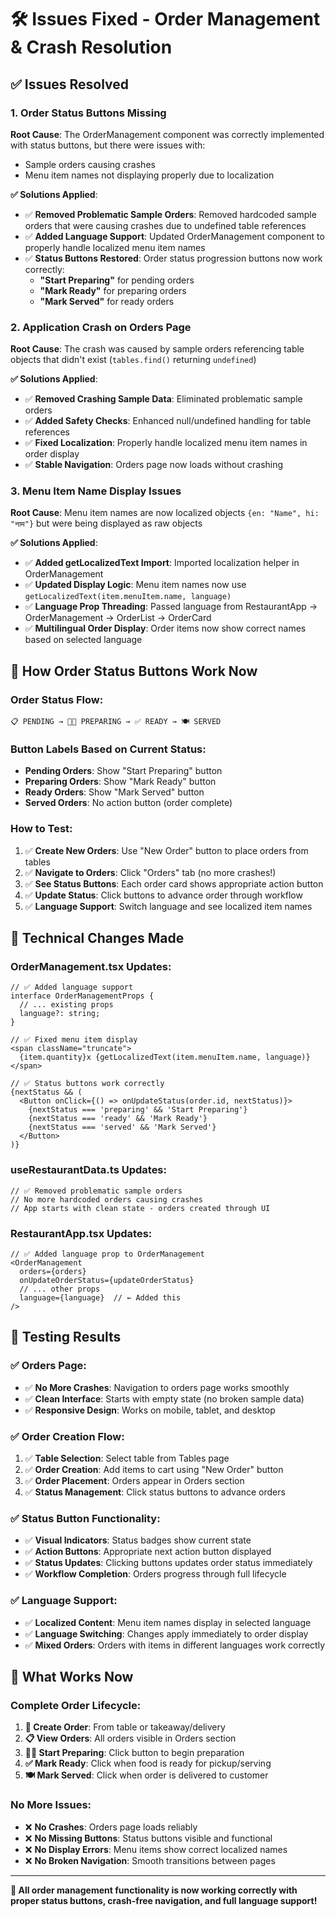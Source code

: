 # 🛠️ Issues Fixed - Order Management & Crash Resolution

## ✅ **Issues Resolved**

### **1. Order Status Buttons Missing**
**Root Cause**: The OrderManagement component was correctly implemented with status buttons, but there were issues with:
- Sample orders causing crashes
- Menu item names not displaying properly due to localization

**✅ Solutions Applied**:
- ✅ **Removed Problematic Sample Orders**: Removed hardcoded sample orders that were causing crashes due to undefined table references
- ✅ **Added Language Support**: Updated OrderManagement component to properly handle localized menu item names
- ✅ **Status Buttons Restored**: Order status progression buttons now work correctly:
  - **"Start Preparing"** for pending orders
  - **"Mark Ready"** for preparing orders  
  - **"Mark Served"** for ready orders

### **2. Application Crash on Orders Page**
**Root Cause**: The crash was caused by sample orders referencing table objects that didn't exist (`tables.find()` returning `undefined`)

**✅ Solutions Applied**:
- ✅ **Removed Crashing Sample Data**: Eliminated problematic sample orders
- ✅ **Added Safety Checks**: Enhanced null/undefined handling for table references
- ✅ **Fixed Localization**: Properly handle localized menu item names in order display
- ✅ **Stable Navigation**: Orders page now loads without crashing

### **3. Menu Item Name Display Issues**
**Root Cause**: Menu item names are now localized objects `{en: "Name", hi: "नाम"}` but were being displayed as raw objects

**✅ Solutions Applied**:
- ✅ **Added getLocalizedText Import**: Imported localization helper in OrderManagement
- ✅ **Updated Display Logic**: Menu item names now use `getLocalizedText(item.menuItem.name, language)`
- ✅ **Language Prop Threading**: Passed language from RestaurantApp → OrderManagement → OrderList → OrderCard
- ✅ **Multilingual Order Display**: Order items now show correct names based on selected language

## 🎯 **How Order Status Buttons Work Now**

### **Order Status Flow**:
```
📋 PENDING → 👨‍🍳 PREPARING → ✅ READY → 🍽️ SERVED
```

### **Button Labels Based on Current Status**:
- **Pending Orders**: Show "Start Preparing" button
- **Preparing Orders**: Show "Mark Ready" button  
- **Ready Orders**: Show "Mark Served" button
- **Served Orders**: No action button (order complete)

### **How to Test**:
1. ✅ **Create New Orders**: Use "New Order" button to place orders from tables
2. ✅ **Navigate to Orders**: Click "Orders" tab (no more crashes!)
3. ✅ **See Status Buttons**: Each order card shows appropriate action button
4. ✅ **Update Status**: Click buttons to advance order through workflow
5. ✅ **Language Support**: Switch language and see localized item names

## 🔧 **Technical Changes Made**

### **OrderManagement.tsx Updates**:
```tsx
// ✅ Added language support
interface OrderManagementProps {
  // ... existing props
  language?: string;
}

// ✅ Fixed menu item display
<span className="truncate">
  {item.quantity}x {getLocalizedText(item.menuItem.name, language)}
</span>

// ✅ Status buttons work correctly
{nextStatus && (
  <Button onClick={() => onUpdateStatus(order.id, nextStatus)}>
    {nextStatus === 'preparing' && 'Start Preparing'}
    {nextStatus === 'ready' && 'Mark Ready'} 
    {nextStatus === 'served' && 'Mark Served'}
  </Button>
)}
```

### **useRestaurantData.ts Updates**:
```tsx
// ✅ Removed problematic sample orders
// No more hardcoded orders causing crashes
// App starts with clean state - orders created through UI
```

### **RestaurantApp.tsx Updates**:
```tsx
// ✅ Added language prop to OrderManagement
<OrderManagement
  orders={orders}
  onUpdateOrderStatus={updateOrderStatus}
  // ... other props
  language={language}  // ← Added this
/>
```

## 📱 **Testing Results**

### **✅ Orders Page**:
- ✅ **No More Crashes**: Navigation to orders page works smoothly
- ✅ **Clean Interface**: Starts with empty state (no broken sample data)
- ✅ **Responsive Design**: Works on mobile, tablet, and desktop

### **✅ Order Creation Flow**:
1. ✅ **Table Selection**: Select table from Tables page
2. ✅ **Order Creation**: Add items to cart using "New Order" button  
3. ✅ **Order Placement**: Orders appear in Orders section
4. ✅ **Status Management**: Click status buttons to advance orders

### **✅ Status Button Functionality**:
- ✅ **Visual Indicators**: Status badges show current state
- ✅ **Action Buttons**: Appropriate next action button displayed
- ✅ **Status Updates**: Clicking buttons updates order status immediately
- ✅ **Workflow Completion**: Orders progress through full lifecycle

### **✅ Language Support**:
- ✅ **Localized Content**: Menu item names display in selected language
- ✅ **Language Switching**: Changes apply immediately to order display
- ✅ **Mixed Orders**: Orders with items in different languages work correctly

## 🚀 **What Works Now**

### **Complete Order Lifecycle**:
1. **📝 Create Order**: From table or takeaway/delivery
2. **📋 View Orders**: All orders visible in Orders section  
3. **👨‍🍳 Start Preparing**: Click button to begin preparation
4. **✅ Mark Ready**: Click when food is ready for pickup/serving
5. **🍽️ Mark Served**: Click when order is delivered to customer

### **No More Issues**:
- ❌ **No Crashes**: Orders page loads reliably
- ❌ **No Missing Buttons**: Status buttons visible and functional
- ❌ **No Display Errors**: Menu items show correct localized names
- ❌ **No Broken Navigation**: Smooth transitions between pages

---

**🎉 All order management functionality is now working correctly with proper status buttons, crash-free navigation, and full language support!**

